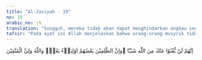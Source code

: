 ```yaml
---
title: "Al-Jasiyah - 19"
no: 19
arabic_no: ١٩
translation: "Sungguh, mereka tidak akan dapat menghindarkan engkau sedikit pun dari (azab) Allah. Dan sungguh, orang-orang yang zalim itu sebagian menjadi pelindung atas sebagian yang lain, sedangkan Allah pelindung bagi orang-orang yang bertakwa."
tafsir: "Pada ayat ini Allah menjelaskan bahwa orang-orang musyrik tidak mengetahui syariat Allah dan tidak mengakui keesaan-Nya. Karenanya mereka tidak akan dapat menolak atau menghindari azab Allah yang ditimpakan kepada mereka di akhirat.\n\nKemudian diterangkan bahwa orang-orang musyrik itu saling menolong antara yang satu dengan yang lain dalam melakukan kemungkaran dan kemaksiatan. Ditegaskan bahwa tipu muslihat mereka dijalankan dengan bersekongkol untuk merintangi dan merusak agama Islam dan memecah belah kaum Muslimin. Hal seperti ini dapat mereka lakukan selama hidup di dunia saja, sedangkan di akhirat nanti hal itu tidak dapat mereka lakukan. Pada hari itu, seseorang tidak dapat menolong orang lain dan tidak dapat menanggung dosa orang lain; tiap-tiap orang bertanggung jawab terhadap perbuatannya sendiri-sendiri.\n\nPada akhir ayat, Allah menegaskan bahwa Dia pelindung orang yang bertakwa. Takwa yang mereka lakukan untuk mencari keridaan Allah itu dibalas oleh-Nya dengan pahala yang berlipat ganda di akhirat."
---
```


اِنَّهُمْ لَنْ يُّغْنُوْا عَنْكَ مِنَ اللّٰهِ شَيْـًٔا  ۗوَاِنَّ الظّٰلِمِيْنَ بَعْضُهُمْ اَوْلِيَاۤءُ بَعْضٍۚ وَاللّٰهُ وَلِيُّ الْمُتَّقِيْنَ 
